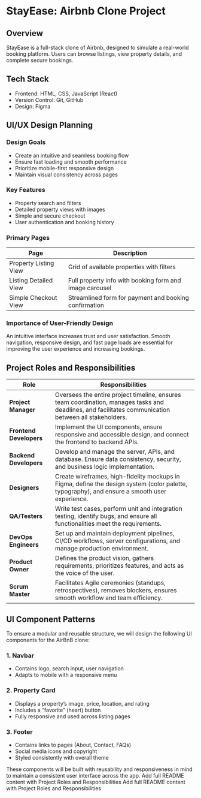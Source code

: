 # StayEase: Airbnb Clone Project

## Overview
StayEase is a full-stack clone of Airbnb, designed to simulate a real-world booking platform. Users can browse listings, view property details, and complete secure bookings.

## Tech Stack
- Frontend: HTML, CSS, JavaScript (React)
- Version Control: Git, GitHub
- Design: Figma
## UI/UX Design Planning

### Design Goals
- Create an intuitive and seamless booking flow
- Ensure fast loading and smooth performance
- Prioritize mobile-first responsive design
- Maintain visual consistency across pages

### Key Features
- Property search and filters
- Detailed property views with images
- Simple and secure checkout
- User authentication and booking history

### Primary Pages

| Page | Description |
|------|-------------|
| Property Listing View | Grid of available properties with filters |
| Listing Detailed View | Full property info with booking form and image carousel |
| Simple Checkout View | Streamlined form for payment and booking confirmation |

### Importance of User-Friendly Design
An intuitive interface increases trust and user satisfaction. Smooth navigation, responsive design, and fast page loads are essential for improving the user experience and increasing bookings.
## Project Roles and Responsibilities

| Role              | Responsibilities |
|-------------------|------------------|
| **Project Manager** | Oversees the entire project timeline, ensures team coordination, manages tasks and deadlines, and facilitates communication between all stakeholders. |
| **Frontend Developers** | Implement the UI components, ensure responsive and accessible design, and connect the frontend to backend APIs. |
| **Backend Developers** | Develop and manage the server, APIs, and database. Ensure data consistency, security, and business logic implementation. |
| **Designers** | Create wireframes, high-fidelity mockups in Figma, define the design system (color palette, typography), and ensure a smooth user experience. |
| **QA/Testers** | Write test cases, perform unit and integration testing, identify bugs, and ensure all functionalities meet the requirements. |
| **DevOps Engineers** | Set up and maintain deployment pipelines, CI/CD workflows, server configurations, and manage production environment. |
| **Product Owner** | Defines the product vision, gathers requirements, prioritizes features, and acts as the voice of the user. |
| **Scrum Master** | Facilitates Agile ceremonies (standups, retrospectives), removes blockers, ensures smooth workflow and team efficiency. |
## UI Component Patterns

To ensure a modular and reusable structure, we will design the following UI components for the AirBnB clone:

### 1. Navbar
- Contains logo, search input, user navigation
- Adapts to mobile with a responsive menu

### 2. Property Card
- Displays a property’s image, price, location, and rating
- Includes a “favorite” (heart) button
- Fully responsive and used across listing pages

### 3. Footer
- Contains links to pages (About, Contact, FAQs)
- Social media icons and copyright
- Styled consistently with overall theme

These components will be built with reusability and responsiveness in mind to maintain a consistent user interface across the app.
Add full README content with Project Roles and Responsibilities
Add full README content with Project Roles and Responsibilities
